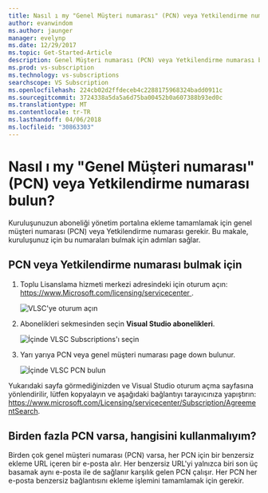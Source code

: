```yaml
---
title: Nasıl ı my "Genel Müşteri numarası" (PCN) veya Yetkilendirme numarası bulun? | Microsoft Docs
author: evanwindom
ms.author: jaunger
manager: evelynp
ms.date: 12/29/2017
ms.topic: Get-Started-Article
description: Genel Müşteri numarası (PCN) veya Yetkilendirme numarası bulun öğrenin
ms.prod: vs-subscription
ms.technology: vs-subscriptions
searchscope: VS Subscription
ms.openlocfilehash: 224cb02d2ffdeceb4c2288175968324badd0911c
ms.sourcegitcommit: 3724338a5da5a6d75ba00452b0a607388b93ed0c
ms.translationtype: MT
ms.contentlocale: tr-TR
ms.lasthandoff: 04/06/2018
ms.locfileid: "30863303"
---
```

# <a name="how-do-i-locate-my-public-customer-number-pcn-or-authorization-number"></a>Nasıl ı my "Genel Müşteri numarası" (PCN) veya Yetkilendirme numarası bulun?

Kuruluşunuzun aboneliği yönetim portalına ekleme tamamlamak için genel müşteri numarası (PCN) veya Yetkilendirme numarası gerekir. Bu makale, kuruluşunuz için bu numaraları bulmak için adımları sağlar.  

## <a name="to-locate-your-pcn-or-authorization-number"></a>PCN veya Yetkilendirme numarası bulmak için

1.  Toplu Lisanslama hizmeti merkezi adresindeki için oturum açın: [ https://www.Microsoft.com/licensing/servicecenter ](https://www.Microsoft.com/licensing/servicecenter).

    ![VLSC'ye oturum açın](_img/vlsc/vlsc-login.png)

2. Abonelikleri sekmesinden seçin **Visual Studio abonelikleri**.

    ![İçinde VLSC Subscriptions'ı seçin](_img/vlsc/vlsc-subscriptions.png)

3. Yarı yarıya PCN veya genel müşteri numarası page down bulunur.
    
    ![İçinde VLSC PCN bulun](_img/vlsc/vlsc-pcn.png)

Yukarıdaki sayfa görmediğinizden ve Visual Studio oturum açma sayfasına yönlendirilir, lütfen kopyalayın ve aşağıdaki bağlantıyı tarayıcınıza yapıştırın: https://www.microsoft.com/Licensing/servicecenter/Subscription/AgreementSearch.

## <a name="if-i-have-more-than-one-pcn-which-one-should-i-use"></a>Birden fazla PCN varsa, hangisini kullanmalıyım?

Birden çok genel müşteri numarası (PCN) varsa, her PCN için bir benzersiz ekleme URL içeren bir e-posta alır. Her benzersiz URL'yi yalnızca biri son üç basamak aynı e-posta ile de sağlanır karşılık gelen PCN çalışır. Her PCN her e-posta benzersiz bağlantısını ekleme işlemini tamamlamak için gerekir. 